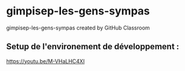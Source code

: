 # gimpisep-les-gens-sympas
gimpisep-les-gens-sympas created by GitHub Classroom

## Setup de l'environement de développement :
https://youtu.be/M-VHaLHC4XI
